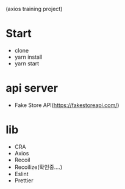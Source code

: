 (axios training project)

# Start

- clone
- yarn install
- yarn start

# api server

- Fake Store API(https://fakestoreapi.com/)

# lib

- CRA
- Axios
- Recoil
- Recoilize(확인중....)
- Eslint
- Prettier
